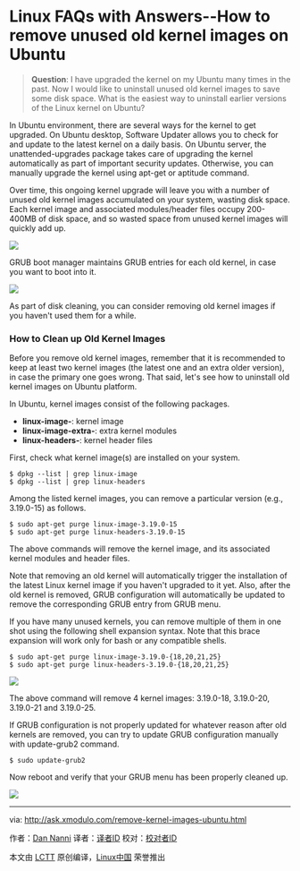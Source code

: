 Linux FAQs with Answers--How to remove unused old kernel images on Ubuntu
================================================================================
> **Question**: I have upgraded the kernel on my Ubuntu many times in the past. Now I would like to uninstall unused old kernel images to save some disk space. What is the easiest way to uninstall earlier versions of the Linux kernel on Ubuntu?

In Ubuntu environment, there are several ways for the kernel to get upgraded. On Ubuntu desktop, Software Updater allows you to check for and update to the latest kernel on a daily basis. On Ubuntu server, the unattended-upgrades package takes care of upgrading the kernel automatically as part of important security updates. Otherwise, you can manually upgrade the kernel using apt-get or aptitude command.

Over time, this ongoing kernel upgrade will leave you with a number of unused old kernel images accumulated on your system, wasting disk space. Each kernel image and associated modules/header files occupy 200-400MB of disk space, and so wasted space from unused kernel images will quickly add up.

![](https://farm1.staticflickr.com/636/21352725115_29ae7aab5f_c.jpg)

GRUB boot manager maintains GRUB entries for each old kernel, in case you want to boot into it.

![](https://farm6.staticflickr.com/5803/21164866468_07760fc23c_z.jpg)

As part of disk cleaning, you can consider removing old kernel images if you haven't used them for a while.

### How to Clean up Old Kernel Images ###

Before you remove old kernel images, remember that it is recommended to keep at least two kernel images (the latest one and an extra older version), in case the primary one goes wrong. That said, let's see how to uninstall old kernel images on Ubuntu platform.

In Ubuntu, kernel images consist of the following packages.

- **linux-image-<VERSION-NUMBER>**: kernel image
- **linux-image-extra-<VERSION-NUMBER>**: extra kernel modules
- **linux-headers-<VERSION-NUMBER>**: kernel header files 

First, check what kernel image(s) are installed on your system.

    $ dpkg --list | grep linux-image
    $ dpkg --list | grep linux-headers

Among the listed kernel images, you can remove a particular version (e.g., 3.19.0-15) as follows.

    $ sudo apt-get purge linux-image-3.19.0-15
    $ sudo apt-get purge linux-headers-3.19.0-15

The above commands will remove the kernel image, and its associated kernel modules and header files.

Note that removing an old kernel will automatically trigger the installation of the latest Linux kernel image if you haven't upgraded to it yet. Also, after the old kernel is removed, GRUB configuration will automatically be updated to remove the corresponding GRUB entry from GRUB menu.

If you have many unused kernels, you can remove multiple of them in one shot using the following shell expansion syntax. Note that this brace expansion will work only for bash or any compatible shells.

    $ sudo apt-get purge linux-image-3.19.0-{18,20,21,25}
    $ sudo apt-get purge linux-headers-3.19.0-{18,20,21,25}

![](https://farm6.staticflickr.com/5619/21352725355_39cc4fc2d0_c.jpg)

The above command will remove 4 kernel images: 3.19.0-18, 3.19.0-20, 3.19.0-21 and 3.19.0-25.

If GRUB configuration is not properly updated for whatever reason after old kernels are removed, you can try to update GRUB configuration manually with update-grub2 command.

    $ sudo update-grub2

Now reboot and verify that your GRUB menu has been properly cleaned up.

![](https://farm1.staticflickr.com/593/20731623163_cccfeac854_z.jpg)

--------------------------------------------------------------------------------

via: http://ask.xmodulo.com/remove-kernel-images-ubuntu.html

作者：[Dan Nanni][a]
译者：[译者ID](https://github.com/译者ID)
校对：[校对者ID](https://github.com/校对者ID)

本文由 [LCTT](https://github.com/LCTT/TranslateProject) 原创编译，[Linux中国](https://linux.cn/) 荣誉推出

[a]:http://ask.xmodulo.com/author/nanni